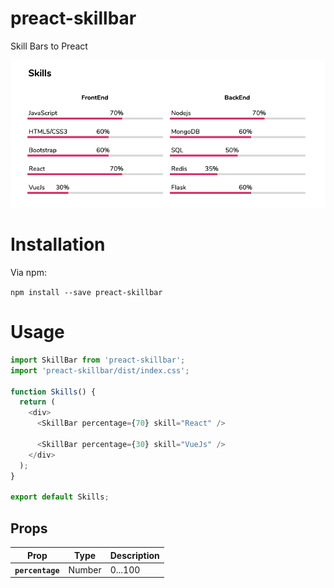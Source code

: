 # preact-skillbar

Skill Bars to Preact

![example](/example.png)

# Installation

Via npm:

`npm install --save preact-skillbar`

# Usage

```js
import SkillBar from 'preact-skillbar';
import 'preact-skillbar/dist/index.css';

function Skills() {
  return (
    <div>
      <SkillBar percentage={70} skill="React" />

      <SkillBar percentage={30} skill="VueJs" />
    </div>
  );
}

export default Skills;
```

## Props

| Prop             | Type   | Description |
| ---------------- | ------ | ----------- |
| **`percentage`** | Number | 0...100     |
